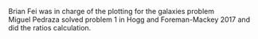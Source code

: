 Brian Fei was in charge of the plotting for the galaxies problem  
Miguel Pedraza solved problem 1 in Hogg and Foreman-Mackey 2017 and did the ratios calculation.
